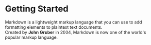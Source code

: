 # Getting Started
Markdown is a lightweight markup language that you can use to add formatting elements to plaintext text documents.  
Created by **John Gruber** in 2004, Markdown is now one of the world's popular markup language. 
